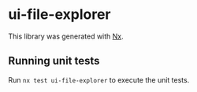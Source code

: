 # ui-file-explorer

This library was generated with [Nx](https://nx.dev).

## Running unit tests

Run `nx test ui-file-explorer` to execute the unit tests.
